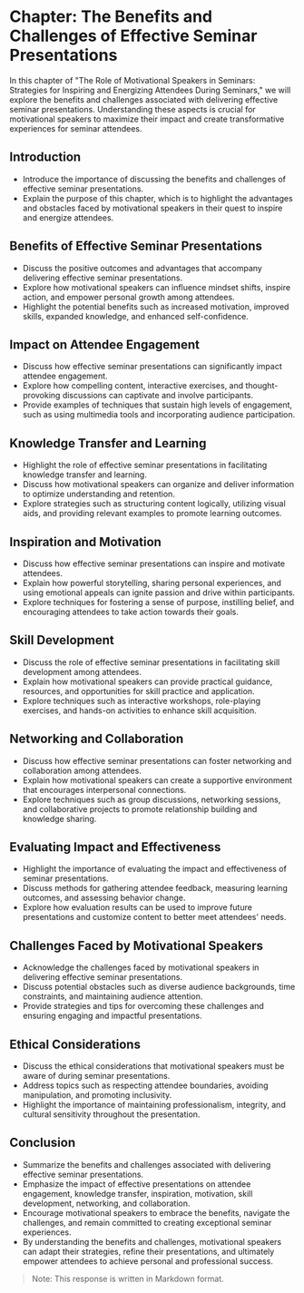 Chapter: The Benefits and Challenges of Effective Seminar Presentations
=======================================================================

In this chapter of "The Role of Motivational Speakers in Seminars: Strategies for Inspiring and Energizing Attendees During Seminars," we will explore the benefits and challenges associated with delivering effective seminar presentations. Understanding these aspects is crucial for motivational speakers to maximize their impact and create transformative experiences for seminar attendees.

Introduction
------------

* Introduce the importance of discussing the benefits and challenges of effective seminar presentations.
* Explain the purpose of this chapter, which is to highlight the advantages and obstacles faced by motivational speakers in their quest to inspire and energize attendees.

Benefits of Effective Seminar Presentations
-------------------------------------------

* Discuss the positive outcomes and advantages that accompany delivering effective seminar presentations.
* Explore how motivational speakers can influence mindset shifts, inspire action, and empower personal growth among attendees.
* Highlight the potential benefits such as increased motivation, improved skills, expanded knowledge, and enhanced self-confidence.

Impact on Attendee Engagement
-----------------------------

* Discuss how effective seminar presentations can significantly impact attendee engagement.
* Explore how compelling content, interactive exercises, and thought-provoking discussions can captivate and involve participants.
* Provide examples of techniques that sustain high levels of engagement, such as using multimedia tools and incorporating audience participation.

Knowledge Transfer and Learning
-------------------------------

* Highlight the role of effective seminar presentations in facilitating knowledge transfer and learning.
* Discuss how motivational speakers can organize and deliver information to optimize understanding and retention.
* Explore strategies such as structuring content logically, utilizing visual aids, and providing relevant examples to promote learning outcomes.

Inspiration and Motivation
--------------------------

* Discuss how effective seminar presentations can inspire and motivate attendees.
* Explain how powerful storytelling, sharing personal experiences, and using emotional appeals can ignite passion and drive within participants.
* Explore techniques for fostering a sense of purpose, instilling belief, and encouraging attendees to take action towards their goals.

Skill Development
-----------------

* Discuss the role of effective seminar presentations in facilitating skill development among attendees.
* Explain how motivational speakers can provide practical guidance, resources, and opportunities for skill practice and application.
* Explore techniques such as interactive workshops, role-playing exercises, and hands-on activities to enhance skill acquisition.

Networking and Collaboration
----------------------------

* Discuss how effective seminar presentations can foster networking and collaboration among attendees.
* Explain how motivational speakers can create a supportive environment that encourages interpersonal connections.
* Explore techniques such as group discussions, networking sessions, and collaborative projects to promote relationship building and knowledge sharing.

Evaluating Impact and Effectiveness
-----------------------------------

* Highlight the importance of evaluating the impact and effectiveness of seminar presentations.
* Discuss methods for gathering attendee feedback, measuring learning outcomes, and assessing behavior change.
* Explore how evaluation results can be used to improve future presentations and customize content to better meet attendees' needs.

Challenges Faced by Motivational Speakers
-----------------------------------------

* Acknowledge the challenges faced by motivational speakers in delivering effective seminar presentations.
* Discuss potential obstacles such as diverse audience backgrounds, time constraints, and maintaining audience attention.
* Provide strategies and tips for overcoming these challenges and ensuring engaging and impactful presentations.

Ethical Considerations
----------------------

* Discuss the ethical considerations that motivational speakers must be aware of during seminar presentations.
* Address topics such as respecting attendee boundaries, avoiding manipulation, and promoting inclusivity.
* Highlight the importance of maintaining professionalism, integrity, and cultural sensitivity throughout the presentation.

Conclusion
----------

* Summarize the benefits and challenges associated with delivering effective seminar presentations.
* Emphasize the impact of effective presentations on attendee engagement, knowledge transfer, inspiration, motivation, skill development, networking, and collaboration.
* Encourage motivational speakers to embrace the benefits, navigate the challenges, and remain committed to creating exceptional seminar experiences.
* By understanding the benefits and challenges, motivational speakers can adapt their strategies, refine their presentations, and ultimately empower attendees to achieve personal and professional success.

> Note: This response is written in Markdown format.
